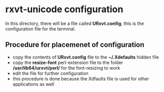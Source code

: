# rxvt-unicode configuration
In this directory, there will be a file called **URxvt.config**, this is the configuration file for the terminal.

## Procedure for placemenet of configuration
* copy the contents of **URxvt.config** file to the  **~/.Xdefaults** hidden file
* copy the **resize-font** perl-extension file to the folder **/usr/lib64/urxvt/perl/** for the font-resizing to work
* edit the file for further configuration
* this procedure is done because the Xdfaults file is used for other applications as well

